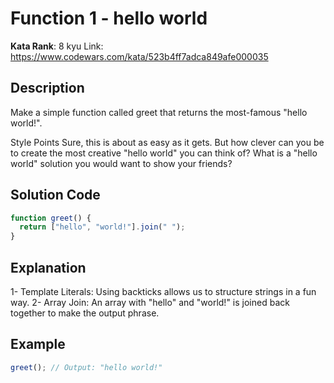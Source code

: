 # Function 1 - hello world

**Kata Rank**: 8 kyu
Link: https://www.codewars.com/kata/523b4ff7adca849afe000035

## Description

Make a simple function called greet that returns the most-famous "hello world!".

Style Points
Sure, this is about as easy as it gets. But how clever can you be to create the most creative "hello world" you can think of? What is a "hello world" solution you would want to show your friends?

## Solution Code

```javascript
function greet() {
  return ["hello", "world!"].join(" ");
}
```

## Explanation

1- Template Literals: Using backticks allows us to structure strings in a fun way.
2- Array Join: An array with "hello" and "world!" is joined back together to make the output phrase.

## Example

```js
greet(); // Output: "hello world!"
```
